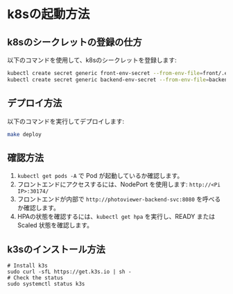 # k8sの起動方法
## k8sのシークレットの登録の仕方

以下のコマンドを使用して、k8sのシークレットを登録します:

```sh
kubectl create secret generic front-env-secret --from-env-file=front/.env
kubectl create secret generic backend-env-secret --from-env-file=backend/.env
```

## デプロイ方法

以下のコマンドを実行してデプロイします:

```sh
make deploy
```

## 確認方法

1. `kubectl get pods -A` で Pod が起動しているか確認します。
2. フロントエンドにアクセスするには、NodePort を使用します: `http://<Pi IP>:30174/`
3. フロントエンドが内部で `http://photoviewer-backend-svc:8080` を呼べるか確認します。
4. HPAの状態を確認するには、`kubectl get hpa` を実行し、READY または Scaled 状態を確認します。

## k3sのインストール方法
```
# Install k3s
sudo curl -sfL https://get.k3s.io | sh -
# Check the status
sudo systemctl status k3s
``` 
